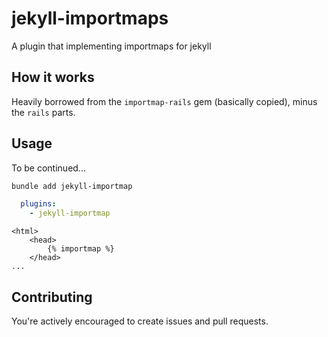 # jekyll-importmaps
A plugin that implementing importmaps for jekyll

## How it works
Heavily borrowed from the `importmap-rails` gem (basically copied), minus the `rails` parts.

## Usage
To be continued...
```sh
bundle add jekyll-importmap
```

```yaml
  plugins:
    - jekyll-importmap
```


```
<html>
    <head>
        {% importmap %}
    </head>
...
```


## Contributing
You're actively encouraged to create issues and pull requests.